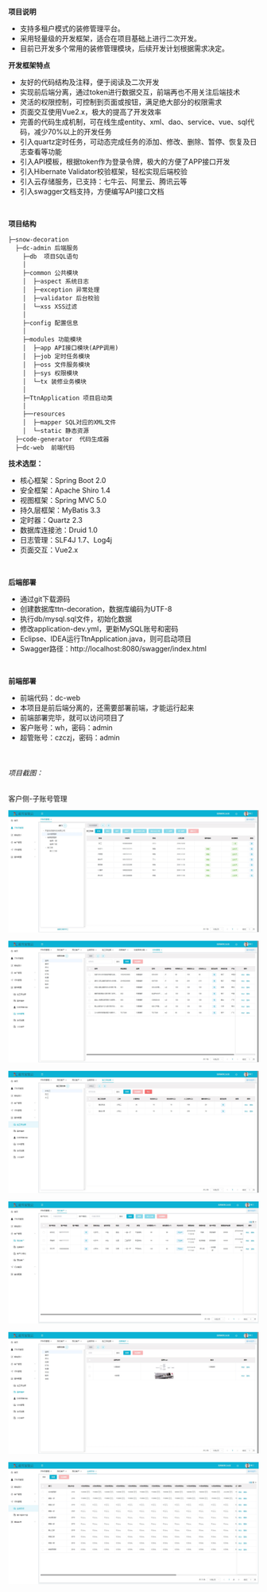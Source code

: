 **项目说明** 
- 支持多租户模式的装修管理平台。
- 采用轻量级的开发框架，适合在项目基础上进行二次开发。
- 目前已开发多个常用的装修管理模块，后续开发计划根据需求决定。
  

**开发框架特点** 

- 友好的代码结构及注释，便于阅读及二次开发
- 实现前后端分离，通过token进行数据交互，前端再也不用关注后端技术
- 灵活的权限控制，可控制到页面或按钮，满足绝大部分的权限需求
- 页面交互使用Vue2.x，极大的提高了开发效率
- 完善的代码生成机制，可在线生成entity、xml、dao、service、vue、sql代码，减少70%以上的开发任务
- 引入quartz定时任务，可动态完成任务的添加、修改、删除、暂停、恢复及日志查看等功能
- 引入API模板，根据token作为登录令牌，极大的方便了APP接口开发
- 引入Hibernate Validator校验框架，轻松实现后端校验
- 引入云存储服务，已支持：七牛云、阿里云、腾讯云等
- 引入swagger文档支持，方便编写API接口文档
<br> 

**项目结构** 

```
├─snow-decoration 
  ├─dc-admin 后端服务
    ├─db  项目SQL语句
    │
    ├─common 公共模块
    │  ├─aspect 系统日志
    │  ├─exception 异常处理
    │  ├─validator 后台校验
    │  └─xss XSS过滤
    │ 
    ├─config 配置信息
    │ 
    ├─modules 功能模块
    │  ├─app API接口模块(APP调用)
    │  ├─job 定时任务模块
    │  ├─oss 文件服务模块
    │  ├─sys 权限模块
    │  └─tx 装修业务模块
    │ 
    ├─TtnApplication 项目启动类
    │  
    ├──resources 
    │  ├─mapper SQL对应的XML文件
    │  └─static 静态资源
  ├─code-generator	代码生成器
  ├─dc-web	前端代码

```



**技术选型：** 
- 核心框架：Spring Boot 2.0
- 安全框架：Apache Shiro 1.4
- 视图框架：Spring MVC 5.0
- 持久层框架：MyBatis 3.3
- 定时器：Quartz 2.3
- 数据库连接池：Druid 1.0
- 日志管理：SLF4J 1.7、Log4j
- 页面交互：Vue2.x 
<br> 


 **后端部署**
- 通过git下载源码
- 创建数据库ttn-decoration，数据库编码为UTF-8
- 执行db/mysql.sql文件，初始化数据
- 修改application-dev.yml，更新MySQL账号和密码
- Eclipse、IDEA运行TtnApplication.java，则可启动项目
- Swagger路径：http://localhost:8080/swagger/index.html

<br> 

 **前端部署**
 - 前端代码：dc-web
 - 本项目是前后端分离的，还需要部署前端，才能运行起来
 - 前端部署完毕，就可以访问项目了
 - 客户账号：wh，密码：admin
 - 超管账号：czczj，密码：admin

 <br>

###### 项目截图：

客户侧-子账号管理

![子账号管理](document/resource/子账号管理.jpg)

![材料管理](document/resource/材料管理.jpg)

![施工项定额](document/resource/施工项定额.jpg)

![客户管理](document/resource/客户管理.jpg)

![品牌维护](document/resource/品牌维护.jpg)

![业绩目标](document/resource/业绩目标.jpg)